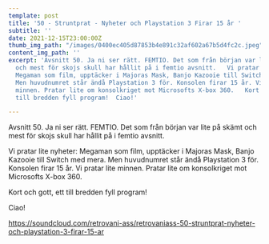 ```yaml
---
template: post
title: '50 - Struntprat - Nyheter och Playstation 3 Firar 15 år '
subtitle: ''
date: 2021-12-15T23:00:00Z
thumb_img_path: "/images/0400ec405d87853b4e891c32af602a67b5d4fc2c.jpeg"
content_img_path: ''
excerpt: 'Avsnitt 50. Ja ni ser rätt. FEMTIO. Det som från början var lite på skämt
  och mest för skojs skull har hållit på i femtio avsnitt.   Vi pratar lite nyheter:
  Megaman som film, upptäcker i Majoras Mask, Banjo Kazooie till Switch med mera.
  Men huvudnumret står ändå Playstation 3 för. Konsolen firar 15 år. Vi pratar lite
  minnen. Pratar lite om konsolkriget mot Microsofts X-box 360.   Kort och gott, ett
  till bredden fyll program!  Ciao!'

---
```

Avsnitt 50. Ja ni ser rätt. FEMTIO. Det som från början var lite på skämt och mest för skojs skull har hållit på i femtio avsnitt.

Vi pratar lite nyheter: Megaman som film, upptäcker i Majoras Mask, Banjo Kazooie till Switch med mera. Men huvudnumret står ändå Playstation 3 för. Konsolen firar 15 år. Vi pratar lite minnen. Pratar lite om konsolkriget mot Microsofts X-box 360.

Kort och gott, ett till bredden fyll program!

Ciao!

https://soundcloud.com/retrovani-ass/retrovaniass-50-struntprat-nyheter-och-playstation-3-firar-15-ar